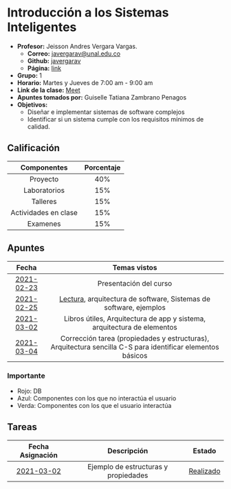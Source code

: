 # Introducción a los Sistemas Inteligentes

- **Profesor:** Jeisson Andres Vergara Vargas.
  - **Correo:** javergarav@unal.edu.co
  - **Github:** [javergarav](https://github.com/javergarav)
  - **Página:** [link](http://colswe.unal.edu.co/~javergarav/)
- **Grupo:** 1
- **Horario:** Martes y Jueves de 7:00 am - 9:00 am
- **Link de la clase:** [Meet](https://meet.google.com/zdb-ioak-mjv)
- **Apuntes tomados por:** Guiselle Tatiana Zambrano Penagos
- **Objetivos:**
  - Diseñar e implementar sistemas de software complejos
  - Identificar si un sistema cumple con los requisitos mínimos de calidad.

## Calificación

| Componentes | Porcentaje |
| :---: | :---: |
| Proyecto | 40\% |
| Laboratorios | 15\% |
| Talleres | 15\% |
| Actividades en clase | 15\% |
| Examenes | 15\% |

## Apuntes

| Fecha | Temas vistos |
| :---: | :---: |
| [2021-02-23](class_notes/2021_02_23.md) | Presentación del curso |
| [2021-02-25](class_notes/2021_02_25.md) | [Lectura](summaries/00.md), arquitectura de software, Sistemas de software, ejemplos |
| [2021-03-02](class_notes/2021_03_02.md) | Libros útiles, Arquitectura de app y sistema, arquitectura de elementos |
| [2021-03-04](class_notes/2021_03_04.md) | Corrección tarea (propiedades y estructuras), Arquitectura sencilla C-S para identificar elementos básicos |

### Importante
- Rojo: DB
- Azul: Componentes con los que no interactúa el usuario
- Verda: Componentes con los que el usuario interactúa
## Tareas

| Fecha Asignación | Descripción | Estado |
| :---: | :---: | :---: |
| [2021-03-02](class_notes/2021_03_02.md) | Ejemplo de estructuras y propiedades | [Realizado](task/00.md) |